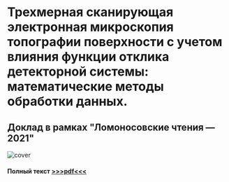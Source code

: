 # Трехмерная сканирующая электронная микроскопия топографии поверхности с учетом влияния функции отклика детекторной системы: математические методы обработки данных.
## Доклад в рамках "Ломоносовские чтения — 2021"

![cover](assets/cover.png)

#### Полный текст [>>>pdf<<<](report.pdf)
